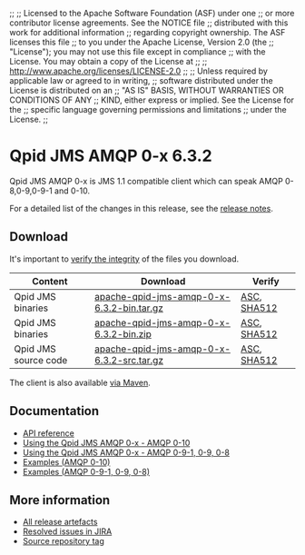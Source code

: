 ;;
;; Licensed to the Apache Software Foundation (ASF) under one
;; or more contributor license agreements.  See the NOTICE file
;; distributed with this work for additional information
;; regarding copyright ownership.  The ASF licenses this file
;; to you under the Apache License, Version 2.0 (the
;; "License"); you may not use this file except in compliance
;; with the License.  You may obtain a copy of the License at
;;
;;   http://www.apache.org/licenses/LICENSE-2.0
;;
;; Unless required by applicable law or agreed to in writing,
;; software distributed under the License is distributed on an
;; "AS IS" BASIS, WITHOUT WARRANTIES OR CONDITIONS OF ANY
;; KIND, either express or implied.  See the License for the
;; specific language governing permissions and limitations
;; under the License.
;;

# Qpid JMS AMQP 0-x 6.3.2

Qpid JMS AMQP 0-x is JMS 1.1 compatible client which can speak AMQP 0-8,0-9,0-9-1 and 0-10.

For a detailed list of the changes in this release, see the [release
notes](release-notes.html).

[jms]: http://en.wikipedia.org/wiki/Java_Message_Service

## Download

It's important to [verify the
integrity]({{site_url}}/download.html#verify-what-you-download) of the
files you download.

| Content | Download | Verify |
|---------|----------|--------|
| Qpid JMS binaries | [apache-qpid-jms-amqp-0-x-6.3.2-bin.tar.gz](http://archive.apache.org/dist/qpid/jms-amqp-0-x/6.3.2/binaries/apache-qpid-jms-amqp-0-x-6.3.2-bin.tar.gz) | [ASC](https://archive.apache.org/dist/qpid/jms-amqp-0-x/6.3.2/binaries/apache-qpid-jms-amqp-0-x-6.3.2-bin.tar.gz.asc), [SHA512](https://archive.apache.org/dist/qpid/jms-amqp-0-x/6.3.2/binaries/apache-qpid-jms-amqp-0-x-6.3.2-bin.tar.gz.sha512) |
| Qpid JMS binaries | [apache-qpid-jms-amqp-0-x-6.3.2-bin.zip](http://archive.apache.org/dist/qpid/jms-amqp-0-x/6.3.2/binaries/apache-qpid-jms-amqp-0-x-6.3.2-bin.zip) | [ASC](https://archive.apache.org/dist/qpid/jms-amqp-0-x/6.3.2/binaries/apache-qpid-jms-amqp-0-x-6.3.2-bin.zip.asc), [SHA512](https://archive.apache.org/dist/qpid/jms-amqp-0-x/6.3.2/binaries/apache-qpid-jms-amqp-0-x-6.3.2-bin.zip.sha512) |
| Qpid JMS source code | [apache-qpid-jms-amqp-0-x-6.3.2-src.tar.gz](http://archive.apache.org/dist/qpid/jms-amqp-0-x/6.3.2/apache-qpid-jms-amqp-0-x-6.3.2-src.tar.gz) | [ASC](https://archive.apache.org/dist/qpid/jms-amqp-0-x/6.3.2/apache-qpid-jms-amqp-0-x-6.3.2-src.tar.gz.asc), [SHA512](https://archive.apache.org/dist/qpid/jms-amqp-0-x/6.3.2/apache-qpid-jms-amqp-0-x-6.3.2-src.tar.gz.sha512) |

The client is also available [via Maven]({{site_url}}/maven.html).

## Documentation


<div class="two-column" markdown="1">

 - [API reference](http://docs.oracle.com/javaee/7/api/javax/jms/package-summary.html)
 - [Using the Qpid JMS AMQP 0-x - AMQP 0-10](jms-amqp-0-10-book/index.html)
 - [Using the Qpid JMS AMQP 0-x - AMQP 0-9-1, 0-9, 0-8](jms-amqp-0-8-book/index.html)
 - [Examples (AMQP 0-10)](examples/index.html)
 - [Examples (AMQP 0-9-1, 0-9, 0-8)](jms-amqp-0-8-book/JMS-Client-0-8-Examples.html)

</div>


## More information

 - [All release artefacts](http://archive.apache.org/dist/qpid/jms-amqp-0-x/6.3.2)
 - [Resolved issues in JIRA](https://issues.apache.org/jira/issues/?jql=project+%3D+QPID+AND+fixVersion+%3D+%27qpid-java-client-0-x-6.3.2%27+AND+resolution+%3D+%27fixed%27+ORDER+BY+priority+DESC)
 - [Source repository tag](https://gitbox.apache.org/repos/asf/qpid-jms-amqp-0-x.git/tree/refs/tags/6.3.2)

<script type="text/javascript">
  _deferredFunctions.push(function() {
      if ("6.3.2" === "{{current_jms_amqp_0_x_release}}") {
          _modifyCurrentReleaseLinks();
      }
  });
</script>